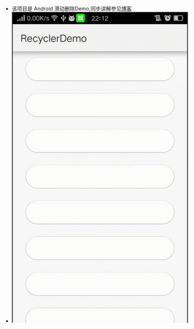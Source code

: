 * 该项目是 Android 滑动删除Demo,同步讲解参见[博客](https://www.jianshu.com/p/9a3188b092ee)
* ![](https://github.com/HusterYP/RecyclerViewDemo/blob/master/move.gif)